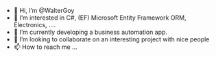 - 👋 Hi, I’m @WalterGoy
- 👀 I’m interested in C#, (EF) Microsoft Entity Framework ORM, Electronics, ....
- 🌱 I’m currently developing a business automation app.
- 💞️ I’m looking to collaborate on an interesting project with nice people
- 📫 How to reach me ...

<!---
WalterGoy/WalterGoy is a ✨ special ✨ repository because its `README.md` (this file) appears on your GitHub profile.
You can click the Preview link to take a look at your changes.
--->
